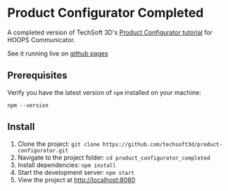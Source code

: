 # Product Configurator Completed

A completed version of TechSoft 3D's [Product Configurator tutorial](https://docs.techsoft3d.com/communicator/latest/build/tutorials/product-configurator/01.html) for HOOPS Communicator.

See it running live on [github pages](https://techsoft3d.github.io/product-configurator/)

## Prerequisites

Verify you have the latest version of `npm` installed on your machine:

`npm --version`

## Install

1. Clone the project: `git clone https://github.com/techsoft3d/product-configurator.git`
2. Navigate to the project folder: `cd product_configurator_completed`
3. Install dependencies: `npm install`
4. Start the development server: `npm start`
5. View the project at [http://localhost:8080](http://localhost:8080)